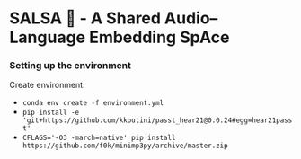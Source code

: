 # SALSA :dancer: - A Shared Audio–Language Embedding SpAce


### Setting up the environment

Create environment:
- `conda env create -f environment.yml`
- `pip install -e 'git+https://github.com/kkoutini/passt_hear21@0.0.24#egg=hear21passt' `
- `CFLAGS='-O3 -march=native' pip install https://github.com/f0k/minimp3py/archive/master.zip`

